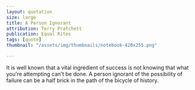 ```yaml
---
layout: quotation
size: large
title: A Person Ignorant
attribution: Terry Pratchett
publication: Equal Rites
tags: [quote]
thumbnail: "/assets/img/thumbnails/notebook-420x255.png"

---
```


It is well known that a vital ingredient of success is not knowing that what you're attempting can't be done. A person 
ignorant of the possibility of failure can be a half brick in the path of the bicycle of history.
